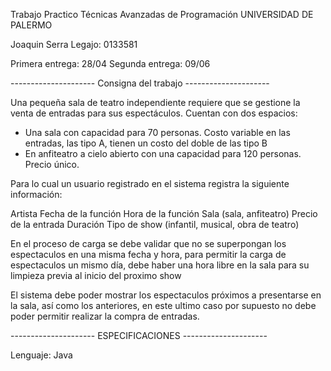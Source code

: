 Trabajo Practico Técnicas Avanzadas de Programación
UNIVERSIDAD DE PALERMO

Joaquin Serra
Legajo: 0133581

Primera entrega: 28/04
Segunda entrega: 09/06


--------------------- Consigna del trabajo ---------------------

Una pequeña sala de teatro independiente requiere que se gestione la venta de entradas para sus espectáculos.
Cuentan con dos espacios:
* Una sala con capacidad para 70 personas. Costo variable en las entradas, las tipo A, tienen un costo del doble de las tipo B
* En anfiteatro a cielo abierto con una capacidad para 120 personas. Precio único.

Para lo cual un usuario registrado en el sistema registra la siguiente información:

Artista
Fecha de la función
Hora de la función
Sala (sala, anfiteatro)
Precio de la entrada
Duración
Tipo de show (infantil, musical, obra de teatro)

En el proceso de carga se debe validar que no se superpongan los espectaculos en una misma fecha y hora, para permitir la carga de espectaculos un mismo día, debe haber una hora libre en la sala para su limpieza previa al inicio del proximo show

El sistema debe poder mostrar los espectaculos próximos a presentarse en la sala, así como los anteriores, en este ultimo caso por supuesto no debe poder permitir realizar la compra de entradas.

--------------------- ESPECIFICACIONES ---------------------

Lenguaje: Java
